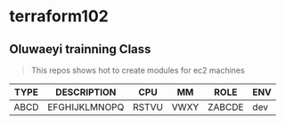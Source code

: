 # terraform102
## Oluwaeyi trainning Class

> This repos shows hot to create modules for ec2 machines

TYPE | DESCRIPTION | CPU | MM | ROLE | ENV
-----|-------------|-----|----|------|----
ABCD |EFGHIJKLMNOPQ|RSTVU|VWXY|ZABCDE|dev